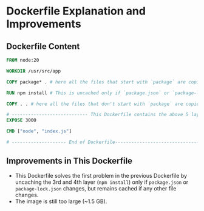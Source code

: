 # Dockerfile Explanation and Improvements

## Dockerfile Content

```dockerfile
FROM node:20

WORKDIR /usr/src/app

COPY package* . # here all the files that start with `package` are copied to the image thus creating a single layer to govern the change of `package.json` and `package-lock.json` so that they are not uncached due to the change of any other file

RUN npm install # This is uncached only if `package.json` or `package-lock.json` changes but remains cached if any other file changes

COPY . . # here all the files that don't start with `package` are copied to the image

# ---------------------------- This Dockerfile contains the above 5 layers ----------------------------
EXPOSE 3000

CMD ["node", "index.js"]

# -------------------- End of Dockerfile-------------------------------------------------
```

## Improvements in This Dockerfile

- This Dockerfile solves the first problem in the previous Dockerfile by uncaching the 3rd and 4th layer (`npm install`) only if `package.json` or `package-lock.json` changes, but remains cached if any other file changes.
- The image is still too large (~1.5 GB).

